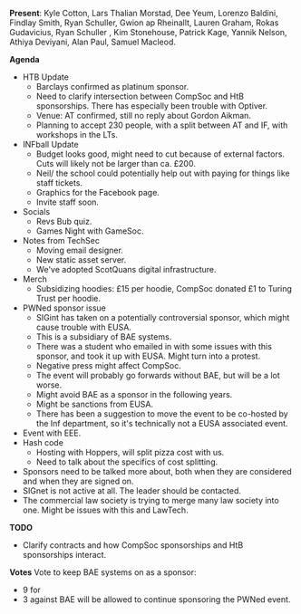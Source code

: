 ﻿---
date: 2020-06-06 6:30pm
---
**Present**:
Kyle Cotton, Lars Thalian Morstad, Dee Yeum, Lorenzo Baldini, Findlay Smith, Ryan Schuller, Gwion ap Rheinallt, Lauren Graham, Rokas Gudavicius, Ryan Schuller ,  Kim Stonehouse, Patrick Kage, Yannik Nelson, Athiya Deviyani, Alan Paul, Samuel Macleod.  

**Agenda**
* HTB Update
	* Barclays confirmed as platinum sponsor.
	* Need to clarify intersection between CompSoc and HtB sponsorships. There has especially been trouble with Optiver. 
	* Venue: AT confirmed,  still no reply about Gordon Aikman. 
	* Planning to accept 230 people, with a split between AT and IF, with workshops in the LTs.
* INFball Update
	* Budget looks good, might need to cut because of external factors. Cuts will likely not be larger than ca. £200. 
	* Neil/ the school could potentially help out with paying for things like staff tickets. 
	* Graphics for the Facebook page.
	* Invite staff soon. 
* Socials
	* Revs Bub quiz.
	* Games Night with GameSoc. 
* Notes from TechSec
	* Moving email designer. 
	* New static asset server.
	* We've adopted ScotQuans digital infrastructure.
* Merch
	* Subsidizing hoodies: £15 per hoodie, CompSoc donated £1 to Turing Trust per hoodie.
* PWNed sponsor issue
	* SIGint has taken on a potentially controversial sponsor, which might cause trouble with EUSA.
	* This is a subsidiary of BAE systems. 
	* There was a student who emailed in with some issues with this sponsor, and took it up with EUSA. Might turn into a protest.
	* Negative press might affect CompSoc.
	* The event will probably go forwards without BAE, but will be a lot worse. 
	* Might avoid BAE as a sponsor in the following years.
	* Might be sanctions from EUSA. 
	* There has been a suggestion to move the event to be co-hosted by the Inf department, so it's technically not a EUSA associated event.
* Event with EEE.
* Hash code
	* Hosting with Hoppers, will split pizza cost with us.
	* Need to talk about the specifics of cost splitting.
* Sponsors need to be talked more about, both when they are considered and when they are signed on.
* SIGnet is not active at all. The leader should be contacted. 
* The commercial law society is trying to merge many law society into one. Might be issues with this and LawTech. 

**TODO**
* Clarify contracts and how CompSoc sponsorships and HtB sponsorships interact. 

**Votes**
Vote to keep BAE systems on as a sponsor:
* 9 for 
* 3 against
BAE will be allowed to continue sponsoring the PWNed event.

